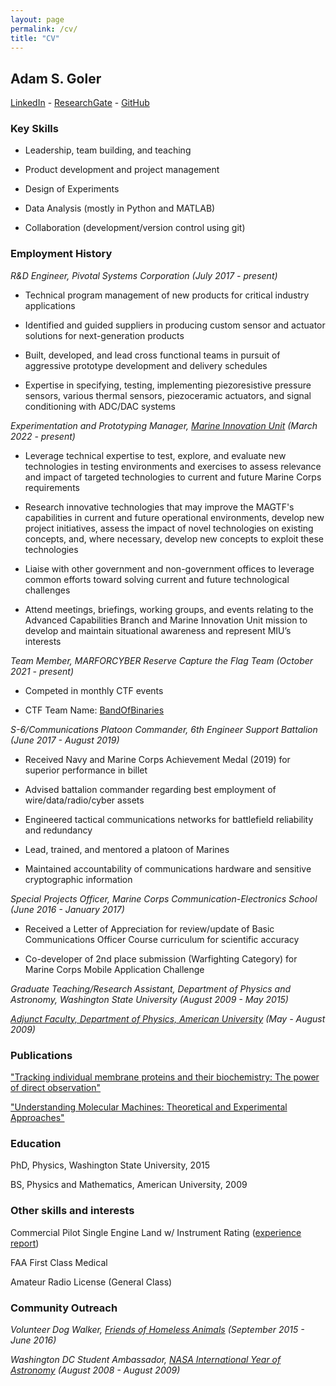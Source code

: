 ```yaml
---
layout: page
permalink: /cv/
title: "CV"
---
```


## Adam S. Goler

[LinkedIn](https://www.linkedin.com/in/asgoler/) - [ResearchGate](https://www.researchgate.net/profile/Adam-Goler) - [GitHub](https://github.com/gol3tron)

### Key Skills

* Leadership, team building, and teaching

* Product development and project management

* Design of Experiments

* Data Analysis (mostly in Python and MATLAB)

* Collaboration (development/version control using git)

### Employment History

*R&D Engineer, Pivotal Systems Corporation (July 2017 - present)*

* Technical program management of new products for critical industry applications 

* Identified and guided suppliers in producing custom sensor and actuator solutions for next-generation products

* Built, developed, and lead cross functional teams in pursuit of aggressive prototype development and delivery schedules

* Expertise in specifying, testing, implementing piezoresistive pressure sensors, various thermal sensors, piezoceramic actuators, and signal conditioning with ADC/DAC systems

*Experimentation and Prototyping Manager, [Marine Innovation Unit](https://www.marforres.marines.mil/MIU/) (March 2022 - present)*

* Leverage technical expertise to test, explore, and evaluate new technologies in testing environments and exercises to assess relevance and impact of targeted technologies to current and future Marine Corps requirements
 
* Research innovative technologies that may improve the MAGTF's capabilities in current and future operational environments, develop new project initiatives, assess the impact of novel technologies on existing concepts, and, where necessary, develop new concepts to exploit these technologies

* Liaise with other government and non-government offices to leverage common efforts toward solving current and future technological challenges

* Attend meetings, briefings, working groups, and events relating to the Advanced Capabilities Branch and Marine Innovation Unit mission to develop and maintain situational awareness and represent MIU’s interests

*Team Member, MARFORCYBER Reserve Capture the Flag Team (October 2021 - present)*

* Competed in monthly CTF events

* CTF Team Name: [BandOfBinaries](https://ctftime.org/team/156276)

*S-6/Communications Platoon Commander, 6th Engineer Support Battalion (June 2017 - August 2019)*

* Received Navy and Marine Corps Achievement Medal (2019) for superior performance in billet
    
* Advised battalion commander regarding best employment of wire/data/radio/cyber assets

* Engineered tactical communications networks for battlefield reliability and redundancy

* Lead, trained, and mentored a platoon of Marines

* Maintained accountability of communications hardware and sensitive cryptographic information

*Special Projects Officer, Marine Corps Communication-Electronics School (June 2016 - January 2017)*

* Received a Letter of Appreciation for review/update of Basic Communications Officer Course curriculum for scientific accuracy

* Co-developer of 2nd place submission (Warfighting Category) for Marine Corps Mobile Application Challenge

*Graduate Teaching/Research Assistant, Department of Physics and Astronomy, Washington State University (August 2009 - May 2015)*

*[Adjunct Faculty, Department of Physics, American University](https://www.american.edu/cas/faculty/ag2866a.cfm) (May - August 2009)*

### Publications

["Tracking individual membrane proteins and their biochemistry: The power of direct observation"](https://pubmed.ncbi.nlm.nih.gov/25998277/)

["Understanding Molecular Machines: Theoretical and Experimental Approaches"](https://rex.libraries.wsu.edu/esploro/outputs/doctoral/Understanding-Molecular-Machines-Theoretical-and-Experimental/99900581530001842#metrics)

### Education

PhD, Physics, Washington State University, 2015

BS, Physics and Mathematics, American University, 2009

### Other skills and interests

Commercial Pilot Single Engine Land w/ Instrument Rating ([experience report](web_logbook.pdf))

FAA First Class Medical

Amateur Radio License (General Class)

### Community Outreach

*Volunteer Dog Walker, [Friends of Homeless Animals](https://foha.org/) (September 2015 - June 2016)*

*Washington DC Student Ambassador, [NASA International Year of Astronomy](https://www.nasa.gov/home/hqnews/2008/nov/HQ_08-282_IYA_Ambassadors.html) (August 2008 - August 2009)* 
